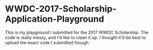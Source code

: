 # WWDC-2017-Scholarship-Application-Playground
This is my playground I submitted for the 2017 WWDC Scholarship. The code is really messy, and I'd like to clean it up. I thought it'd be best to upload the exact code I submitted though.
